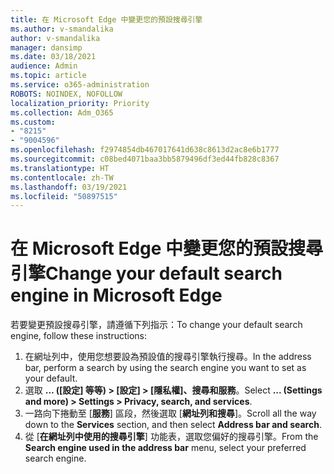 ```yaml
---
title: 在 Microsoft Edge 中變更您的預設搜尋引擎
ms.author: v-smandalika
author: v-smandalika
manager: dansimp
ms.date: 03/18/2021
audience: Admin
ms.topic: article
ms.service: o365-administration
ROBOTS: NOINDEX, NOFOLLOW
localization_priority: Priority
ms.collection: Adm_O365
ms.custom:
- "8215"
- "9004596"
ms.openlocfilehash: f2974854db467017641d638c8613d2ac8e6b1777
ms.sourcegitcommit: c08bed4071baa3bb5879496df3ed44fb828c8367
ms.translationtype: HT
ms.contentlocale: zh-TW
ms.lasthandoff: 03/19/2021
ms.locfileid: "50897515"
---
```

# <a name="change-your-default-search-engine-in-microsoft-edge"></a><span data-ttu-id="9698d-102">在 Microsoft Edge 中變更您的預設搜尋引擎</span><span class="sxs-lookup"><span data-stu-id="9698d-102">Change your default search engine in Microsoft Edge</span></span>

<span data-ttu-id="9698d-103">若要變更預設搜尋引擎，請遵循下列指示：</span><span class="sxs-lookup"><span data-stu-id="9698d-103">To change your default search engine, follow these instructions:</span></span>
1. <span data-ttu-id="9698d-104">在網址列中，使用您想要設為預設值的搜尋引擎執行搜尋。</span><span class="sxs-lookup"><span data-stu-id="9698d-104">In the address bar, perform a search by using the search engine you want to set as your default.</span></span>
2. <span data-ttu-id="9698d-105">選取 **... ([設定] 等等) > [設定] > [隱私權]、搜尋和服務**。</span><span class="sxs-lookup"><span data-stu-id="9698d-105">Select **... (Settings and more) > Settings > Privacy, search, and services**.</span></span>
3. <span data-ttu-id="9698d-106">一路向下捲動至 [**服務**] 區段，然後選取 [**網址列和搜尋**]。</span><span class="sxs-lookup"><span data-stu-id="9698d-106">Scroll all the way down to the **Services** section, and then select **Address bar and search**.</span></span>
4. <span data-ttu-id="9698d-107">從 [**在網址列中使用的搜尋引擎**] 功能表，選取您偏好的搜尋引擎。</span><span class="sxs-lookup"><span data-stu-id="9698d-107">From the **Search engine used in the address bar** menu, select your preferred search engine.</span></span>


